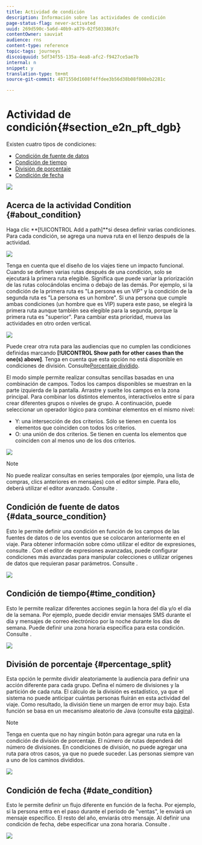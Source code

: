 ```yaml
---
title: Actividad de condición
description: Información sobre las actividades de condición
page-status-flag: never-activated
uuid: 269d590c-5a6d-40b9-a879-02f5033863fc
contentOwner: sauviat
audience: rns
content-type: reference
topic-tags: journeys
discoiquuid: 5df34f55-135a-4ea8-afc2-f9427ce5ae7b
internal: n
snippet: y
translation-type: tm+mt
source-git-commit: 4871550d1608f4ffdee3b56d38b08f808eb2281c

---
```



# Actividad de condición{#section_e2n_pft_dgb}

Existen cuatro tipos de condiciones:

* [Condición de fuente de datos](#data_source_condition)
* [Condición de tiempo](#time_condition)
* [División de porcentaje](#percentage_split)
* [Condición de fecha](#date_condition)

![](../assets/journey49.png)

## Acerca de la actividad Condition {#about_condition}

Haga clic **[!UICONTROL Add a path]**si desea definir varias condiciones. Para cada condición, se agrega una nueva ruta en el lienzo después de la actividad.

![](../assets/journey47.png)

Tenga en cuenta que el diseño de los viajes tiene un impacto funcional. Cuando se definen varias rutas después de una condición, solo se ejecutará la primera ruta elegible. Significa que puede variar la priorización de las rutas colocándolas encima o debajo de las demás. Por ejemplo, si la condición de la primera ruta es &quot;La persona es un VIP&quot; y la condición de la segunda ruta es &quot;La persona es un hombre&quot;. Si una persona que cumple ambas condiciones (un hombre que es VIP) supera este paso, se elegirá la primera ruta aunque también sea elegible para la segunda, porque la primera ruta es &quot;superior&quot;. Para cambiar esta prioridad, mueva las actividades en otro orden vertical.

![](../assets/journey48.png)

Puede crear otra ruta para las audiencias que no cumplen las condiciones definidas marcando **[!UICONTROL Show path for other cases than the one(s) above]**. Tenga en cuenta que esta opción no está disponible en condiciones de división. Consulte[Porcentaje dividido](#percentage_split).

El modo simple permite realizar consultas sencillas basadas en una combinación de campos. Todos los campos disponibles se muestran en la parte izquierda de la pantalla. Arrastre y suelte los campos en la zona principal. Para combinar los distintos elementos, interactívelos entre sí para crear diferentes grupos o niveles de grupo. A continuación, puede seleccionar un operador lógico para combinar elementos en el mismo nivel:

* Y: una intersección de dos criterios. Sólo se tienen en cuenta los elementos que coinciden con todos los criterios.
* O: una unión de dos criterios. Se tienen en cuenta los elementos que coinciden con al menos uno de los dos criterios.

![](../assets/journey64.png)

>[!NOTE]
>
>No puede realizar consultas en series temporales (por ejemplo, una lista de compras, clics anteriores en mensajes) con el editor simple. Para ello, deberá utilizar el editor avanzado. Consulte [](../expression/expressionadvanced.md).

## Condición de fuente de datos {#data_source_condition}

Esto le permite definir una condición en función de los campos de las fuentes de datos o de los eventos que se colocaron anteriormente en el viaje. Para obtener información sobre cómo utilizar el editor de expresiones, consulte [](../expression/expressionadvanced.md). Con el editor de expresiones avanzadas, puede configurar condiciones más avanzadas para manipular colecciones o utilizar orígenes de datos que requieran pasar parámetros. Consulte [](../datasource/external-data-sources.md).

![](../assets/journey50.png)

## Condición de tiempo{#time_condition}

Esto le permite realizar diferentes acciones según la hora del día y/o el día de la semana. Por ejemplo, puede decidir enviar mensajes SMS durante el día y mensajes de correo electrónico por la noche durante los días de semana. Puede definir una zona horaria específica para esta condición. Consulte [](../building-journeys/timezone-management.md).

![](../assets/journey51.png)

## División de porcentaje {#percentage_split}

Esta opción le permite dividir aleatoriamente la audiencia para definir una acción diferente para cada grupo. Defina el número de divisiones y la partición de cada ruta. El cálculo de la división es estadístico, ya que el sistema no puede anticipar cuántas personas fluirán en esta actividad del viaje. Como resultado, la división tiene un margen de error muy bajo. Esta función se basa en un mecanismo aleatorio de Java (consulte esta [página](https://docs.oracle.com/javase/7/docs/api/java/util/Random.html)).

>[!NOTE]
>
>Tenga en cuenta que no hay ningún botón para agregar una ruta en la condición de división de porcentaje. El número de rutas dependerá del número de divisiones. En condiciones de división, no puede agregar una ruta para otros casos, ya que no puede suceder. Las personas siempre van a uno de los caminos divididos.


![](../assets/journey52.png)

## Condición de fecha {#date_condition}

Esto le permite definir un flujo diferente en función de la fecha. Por ejemplo, si la persona entra en el paso durante el período de &quot;ventas&quot;, le enviará un mensaje específico. El resto del año, enviarás otro mensaje. Al definir una condición de fecha, debe especificar una zona horaria. Consulte [](../building-journeys/timezone-management.md).

![](../assets/journey53.png)
